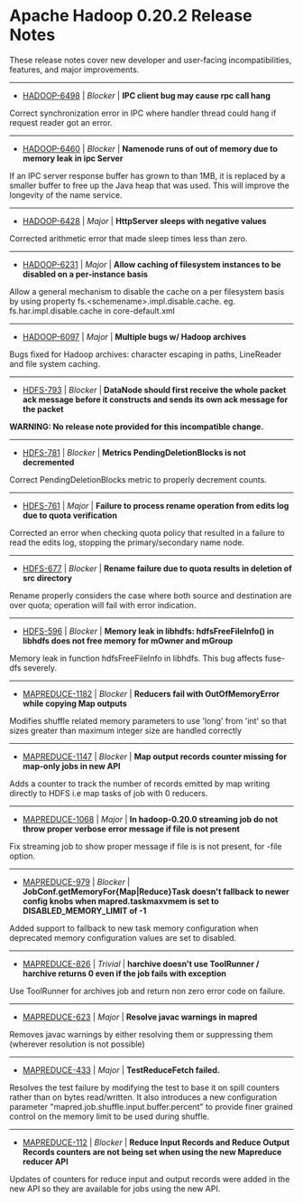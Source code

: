 
<!---
# Licensed to the Apache Software Foundation (ASF) under one
# or more contributor license agreements.  See the NOTICE file
# distributed with this work for additional information
# regarding copyright ownership.  The ASF licenses this file
# to you under the Apache License, Version 2.0 (the
# "License"); you may not use this file except in compliance
# with the License.  You may obtain a copy of the License at
#
#     http://www.apache.org/licenses/LICENSE-2.0
#
# Unless required by applicable law or agreed to in writing, software
# distributed under the License is distributed on an "AS IS" BASIS,
# WITHOUT WARRANTIES OR CONDITIONS OF ANY KIND, either express or implied.
# See the License for the specific language governing permissions and
# limitations under the License.
-->
# Apache Hadoop  0.20.2 Release Notes

These release notes cover new developer and user-facing incompatibilities, features, and major improvements.


---

* [HADOOP-6498](https://issues.apache.org/jira/browse/HADOOP-6498) | *Blocker* | **IPC client  bug may cause rpc call hang**

Correct synchronization error in IPC where handler thread could hang if request reader got an error.


---

* [HADOOP-6460](https://issues.apache.org/jira/browse/HADOOP-6460) | *Blocker* | **Namenode runs of out of memory due to memory leak in ipc Server**

If an IPC server response buffer has grown to than 1MB, it is replaced by a smaller buffer to free up the Java heap that was used. This will improve the longevity of the name service.


---

* [HADOOP-6428](https://issues.apache.org/jira/browse/HADOOP-6428) | *Major* | **HttpServer sleeps with negative values**

Corrected arithmetic error that made sleep times less than zero.


---

* [HADOOP-6231](https://issues.apache.org/jira/browse/HADOOP-6231) | *Major* | **Allow caching of filesystem instances to be disabled on a per-instance basis**

Allow a general mechanism to disable the cache on a per filesystem basis by using property fs.\<schemename\>.impl.disable.cache. eg. fs.har.impl.disable.cache in core-default.xml


---

* [HADOOP-6097](https://issues.apache.org/jira/browse/HADOOP-6097) | *Major* | **Multiple bugs w/ Hadoop archives**

Bugs fixed for Hadoop archives: character escaping in paths, LineReader and file system caching.


---

* [HDFS-793](https://issues.apache.org/jira/browse/HDFS-793) | *Blocker* | **DataNode should first receive the whole packet ack message before it constructs and sends its own ack message for the packet**

**WARNING: No release note provided for this incompatible change.**


---

* [HDFS-781](https://issues.apache.org/jira/browse/HDFS-781) | *Blocker* | **Metrics PendingDeletionBlocks is not decremented**

Correct PendingDeletionBlocks metric to properly decrement counts.


---

* [HDFS-761](https://issues.apache.org/jira/browse/HDFS-761) | *Major* | **Failure to process rename operation from edits log due to quota verification**

Corrected an error when checking quota policy that resulted in a failure to read the edits log, stopping the primary/secondary name node.


---

* [HDFS-677](https://issues.apache.org/jira/browse/HDFS-677) | *Blocker* | **Rename failure due to quota results in deletion of src directory**

Rename properly considers the case where both source and destination are over quota; operation will fail with error indication.


---

* [HDFS-596](https://issues.apache.org/jira/browse/HDFS-596) | *Blocker* | **Memory leak in libhdfs: hdfsFreeFileInfo() in libhdfs does not free memory for mOwner and mGroup**

Memory leak in function hdfsFreeFileInfo in libhdfs. This bug affects fuse-dfs severely.


---

* [MAPREDUCE-1182](https://issues.apache.org/jira/browse/MAPREDUCE-1182) | *Blocker* | **Reducers fail with OutOfMemoryError while copying Map outputs**

Modifies shuffle related memory parameters to use 'long' from 'int' so that sizes greater than maximum integer size are handled correctly


---

* [MAPREDUCE-1147](https://issues.apache.org/jira/browse/MAPREDUCE-1147) | *Blocker* | **Map output records counter missing for map-only jobs in new API**

Adds a counter to track the number of records emitted by map writing directly to HDFS i.e map tasks of job with 0 reducers.


---

* [MAPREDUCE-1068](https://issues.apache.org/jira/browse/MAPREDUCE-1068) | *Major* | **In hadoop-0.20.0 streaming job do not throw proper verbose error message if file is not present**

Fix streaming job to show proper message if file is is not present, for -file option.


---

* [MAPREDUCE-979](https://issues.apache.org/jira/browse/MAPREDUCE-979) | *Blocker* | **JobConf.getMemoryFor{Map\|Reduce}Task doesn't fallback to newer config knobs when mapred.taskmaxvmem is set to DISABLED\_MEMORY\_LIMIT of -1**

Added support to fallback to new task memory configuration when deprecated memory configuration values are set to disabled.


---

* [MAPREDUCE-826](https://issues.apache.org/jira/browse/MAPREDUCE-826) | *Trivial* | **harchive doesn't use ToolRunner / harchive returns 0 even if the job fails with exception**

Use ToolRunner for archives job and return non zero error code on failure.


---

* [MAPREDUCE-623](https://issues.apache.org/jira/browse/MAPREDUCE-623) | *Major* | **Resolve javac warnings in mapred**

Removes javac warnings by either resolving them or suppressing them (wherever resolution is not possible)


---

* [MAPREDUCE-433](https://issues.apache.org/jira/browse/MAPREDUCE-433) | *Major* | **TestReduceFetch failed.**

Resolves the test failure by modifying the test to base it on spill counters rather than on bytes read/written. It also introduces a new configuration parameter "mapred.job.shuffle.input.buffer.percent" to provide finer grained control on the memory limit to be used during shuffle.


---

* [MAPREDUCE-112](https://issues.apache.org/jira/browse/MAPREDUCE-112) | *Blocker* | **Reduce Input Records and Reduce Output Records counters are not being set when using the new Mapreduce reducer API**

Updates of counters for reduce input and output records were added in the new API so they are available for jobs using the new API.



